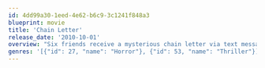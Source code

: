 ```yaml
---
id: 4dd99a30-1eed-4e62-b6c9-3c1241f848a3
blueprint: movie
title: 'Chain Letter'
release_date: '2010-10-01'
overview: "Six friends receive a mysterious chain letter via text messaging and in their email accounts from a maniac who's hunting down teenagers who fail to forward his online chain letter. Who knew they should take the threats in the chain letter seriously? Or that chain letters using the teens' favorite technologies to track them can kill? This maniacal game pits friend against friend as they race to beat rules that seem impossible to escape. Break the chain, lose a life. Do you pass it on? Does friendship mean anything?"
genres: '[{"id": 27, "name": "Horror"}, {"id": 53, "name": "Thriller"}]'
---
```

